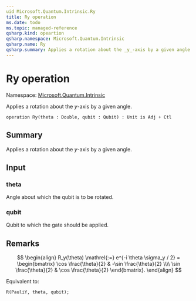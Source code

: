```yaml
---
uid Microsoft.Quantum.Intrinsic.Ry
title: Ry operation
ms.date: todo
ms.topic: managed-reference
qsharp.kind: opeartion
qsharp.namespace: Microsoft.Quantum.Intrinsic
qsharp.name: Ry
qsharp.summary: Applies a rotation about the _y_-axis by a given angle.
---
```


# Ry operation

Namespace: [Microsoft.Quantum.Intrinsic](xref:Microsoft.Quantum.Intrinsic)

Applies a rotation about the _y_-axis by a given angle.
```qsharp
operation Ry(theta : Double, qubit : Qubit) : Unit is Adj + Ctl
```

## Summary
Applies a rotation about the _y_-axis by a given angle.

## Input
### theta
Angle about which the qubit is to be rotated.
### qubit
Qubit to which the gate should be applied.

## Remarks
$$
\begin{align}
    R_y(\theta) \mathrel{:=}
    e^{-i \theta \sigma_y / 2} =
    \begin{bmatrix}
        \cos \frac{\theta}{2} & -\sin \frac{\theta}{2}  \\\\
        \sin \frac{\theta}{2} & \cos \frac{\theta}{2}
    \end{bmatrix}.
\end{align}
$$

Equivalent to:
```qsharp
R(PauliY, theta, qubit);
```

